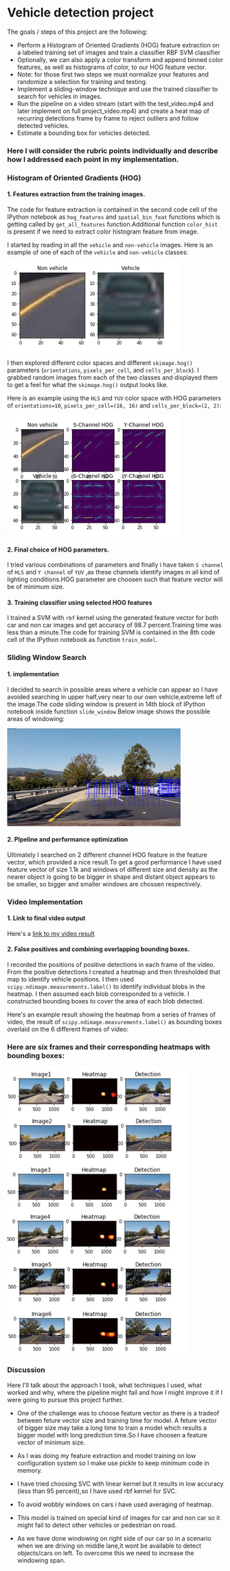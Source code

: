 
# Vehicle detection project

The goals / steps of this project are the following:

* Perform a Histogram of Oriented Gradients (HOG) feature extraction on a labeled training set of images and train a classifier RBF SVM classifier
* Optionally, we can also apply a color transform and append binned color features, as well as histograms of color, to our HOG feature vector. 
* Note: for those first two steps we must normalize your features and randomize a selection for training and testing.
* Implement a sliding-window technique and use the trained classifier to search for vehicles in images.
* Run the pipeline on a video stream (start with the test_video.mp4 and later implement on full project_video.mp4) and create a heat map of recurring detections frame by frame to reject outliers and follow detected vehicles.
* Estimate a bounding box for vehicles detected.

[//]: # (Image References)
[image1]: ./car_not_car.jpg
[image2]: ./HOG_example.jpg
[image3]: ./windows.jpg
[image5]: ./bboxes_and_heat.jpg
[video1]: ./project_video.mp4

### Here I will consider the rubric points individually and describe how I addressed each point in my implementation.

### Histogram of Oriented Gradients (HOG)

#### 1. Features extraction from the training images.

The code for feature extraction is contained in the second code cell of the IPython notebook as `hog_features` and `spatial_bin_feat` functions which is getting called by `get_all_features` function.Additional function `color_hist` is present if we need to extract color histogram feature from image.  

I started by reading in all the `vehicle` and `non-vehicle` images.  Here is an example of one of each of the `vehicle` and `non-vehicle` classes:

![alt text][image1]

I then explored different color spaces and different `skimage.hog()` parameters (`orientations`, `pixels_per_cell`, and `cells_per_block`).  I grabbed random images from each of the two classes and displayed them to get a feel for what the `skimage.hog()` output looks like.

Here is an example using the `HLS` and `YUV` color space with HOG parameters of `orientations=10`, `pixels_per_cell=(16, 16)` and `cells_per_block=(2, 2)`:


![alt text][image2]

#### 2. Final choice of HOG parameters.

I tried various combinations of parameters and finally i have taken `S channel` of `HLS` and `Y channel` of `YUV` ,as these channels identify images in all kind of lighting conditions.HOG parameter are choosen such that feature vector will be of minimum size. 

#### 3. Training classifier using selected HOG features

I trained a SVM with `rbf` kernel using the generated feature vector for both car and non car images and get accuracy of 98.7 percent.Training time was less than a minute.The code for training SVM is contained in the 8th code cell of the IPython notebook as function `train_model`.

### Sliding Window Search

#### 1. implementation 

I decided to search in possible areas where a vehicle can appear so I have avoided searching in upper half,very near to our own vehicle,extreme left of the image.The code sliding window is present in 14th block of IPython notebook inside function `slide_window` Below image shows the possible areas of windowing:

![alt text][image3]

#### 2. PIpeline and performance optimization

Ultimately I searched on 2 different channel HOG feature in the feature vector, which provided a nice result.To get a good performance I have used feature vector of size 1.1k and windows of different size and density as the nearer object is going to be bigger in shape and distant object appears to be smaller, so bigger and smaller windows are chossen respectively.


### Video Implementation

#### 1. Link to final video output  
Here's a [link to my video result](./project_video.mp4)


#### 2. False positives and combining overlapping bounding boxes.

I recorded the positions of positive detections in each frame of the video.  From the positive detections I created a heatmap and then thresholded that map to identify vehicle positions.  I then used `scipy.ndimage.measurements.label()` to identify individual blobs in the heatmap.  I then assumed each blob corresponded to a vehicle.  I constructed bounding boxes to cover the area of each blob detected.  

Here's an example result showing the heatmap from a series of frames of video, the result of `scipy.ndimage.measurements.label()` as bounding boxes overlaid on the 6 different frames of video:

### Here are six frames and their corresponding heatmaps with  bounding boxes:

![alt text][image5]


### Discussion

Here I'll talk about the approach I took, what techniques I used, what worked and why, where the pipeline might fail and how I might improve it if I were going to pursue this project further.

* One of the challenge was to choose feature vector as there is a tradeof between feture vector size and training time for model. A feture vector of bigger size may take a long time to train a model which results a bigger model with long prediction time.So I have choosen a feature vector of minimum size.

* As I was doing my feature extraction and model training on low configuration system so I make use pickle to keep minimum code in memory.

* I have tried choosing SVC with linear kernel but it results in low accuracy (less than 95 percent),so I have used rbf kernel for SVC.

* To avoid wobbly windows on cars i have used averaging of heatmap.

* This model is trained on special kind of images for car and non car so it might fail to detect other vehicles or pedestrian on road.

* As we have done windowing on right side of our car so in a scenario when we are driving on middle lane,it wont be available to detect objects/cars on left. To overcome this we need to increase the windowing span.

